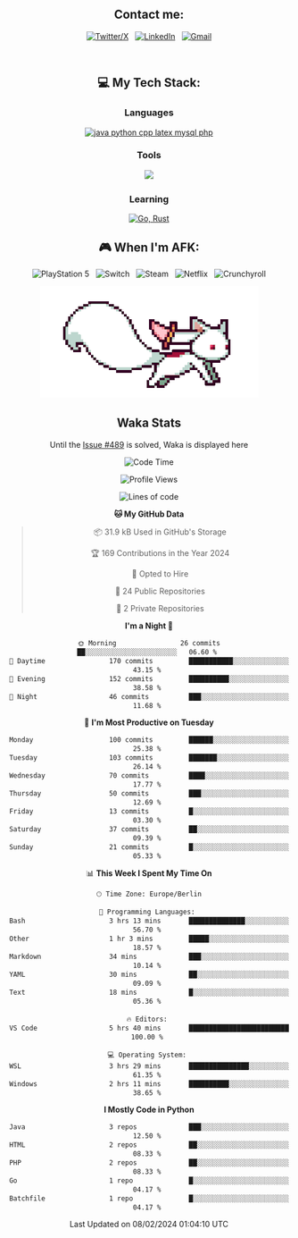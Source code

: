 <div align="center">

## Contact me:

[![Twitter/X](https://skillicons.dev/icons?i=twitter)](https://twitter.com/erikskopp) &nbsp;
[![LinkedIn](https://skillicons.dev/icons?i=linkedin)](www.linkedin.com/in/erik-skopp) &nbsp;
[![Gmail](https://skillicons.dev/icons?i=gmail)](mailto:skopp.erik@gmail.com)

<div align="center">
<br>

## 💻 My Tech Stack:

### Languages

[![java python cpp latex mysql php](https://skillicons.dev/icons?i=java,python,cpp,latex,mysql,php)](https://skillicons.dev)

### Tools

[![](https://skillicons.dev/icons?i=matlab,azure,bash,git,github,vscode)](https://skillicons.dev)

### Learning

[![Go, Rust](https://skillicons.dev/icons?i=go,rust)](https://skillicons.dev)

<!--
## 🏆 My Stats:

<p>
    <img height=175 alt="GitHub Stats" src="https://github-readme-stats.vercel.app/api?username=eskopp&show_icons=true&count_private=true&theme=dark" />&nbsp;&nbsp;
    <br><br>
    <img height=175 alt="Most Used Languages" src="https://github-readme-stats.vercel.app/api/top-langs/?username=eskopp&layout=compact&theme=dark" />&nbsp;&nbsp;
</p>
-->

## 🎮 When I'm AFK:

![PlayStation 5](https://img.shields.io/badge/Playstation%205-003791?style=for-the-badge&logo=playstation-5&logoColor=white) &nbsp;
![Switch](https://img.shields.io/badge/Switch-E60012?style=for-the-badge&logo=nintendo-switch&logoColor=white) &nbsp;
![Steam](https://img.shields.io/badge/steam-%23000000.svg?style=for-the-badge&logo=steam&logoColor=white) &nbsp;
![Netflix](https://img.shields.io/badge/Netflix-E50914?style=for-the-badge&logo=netflix&logoColor=white) &nbsp;
![Crunchyroll](https://img.shields.io/badge/Crunchyroll-F47521?style=for-the-badge&logo=crunchyroll&logoColor=white)



<center>
<img src="kyubey.gif" alt="Alt-Text" title="" >


## Waka Stats

<!-- You can view all stats here: [Waka-Stats](./Waka.md)--> 
  Until the [Issue #489](https://github.com/anmol098/waka-readme-stats/issues/499) is solved, Waka is displayed here 



<!--START_SECTION:waka-->
![Code Time](http://img.shields.io/badge/Code%20Time-15%20hrs%2055%20mins-blue)

![Profile Views](http://img.shields.io/badge/Profile%20Views-82-blue)

![Lines of code](https://img.shields.io/badge/From%20Hello%20World%20I%27ve%20Written-496.2%20thousand%20lines%20of%20code-blue)

**🐱 My GitHub Data** 

> 📦 31.9 kB Used in GitHub's Storage 
 > 
> 🏆 169 Contributions in the Year 2024
 > 
> 💼 Opted to Hire
 > 
> 📜 24 Public Repositories 
 > 
> 🔑 2 Private Repositories 
 > 
**I'm a Night 🦉** 

```text
🌞 Morning                26 commits          ██░░░░░░░░░░░░░░░░░░░░░░░   06.60 % 
🌆 Daytime                170 commits         ███████████░░░░░░░░░░░░░░   43.15 % 
🌃 Evening                152 commits         ██████████░░░░░░░░░░░░░░░   38.58 % 
🌙 Night                  46 commits          ███░░░░░░░░░░░░░░░░░░░░░░   11.68 % 
```
📅 **I'm Most Productive on Tuesday** 

```text
Monday                   100 commits         ██████░░░░░░░░░░░░░░░░░░░   25.38 % 
Tuesday                  103 commits         ███████░░░░░░░░░░░░░░░░░░   26.14 % 
Wednesday                70 commits          ████░░░░░░░░░░░░░░░░░░░░░   17.77 % 
Thursday                 50 commits          ███░░░░░░░░░░░░░░░░░░░░░░   12.69 % 
Friday                   13 commits          █░░░░░░░░░░░░░░░░░░░░░░░░   03.30 % 
Saturday                 37 commits          ██░░░░░░░░░░░░░░░░░░░░░░░   09.39 % 
Sunday                   21 commits          █░░░░░░░░░░░░░░░░░░░░░░░░   05.33 % 
```


📊 **This Week I Spent My Time On** 

```text
🕑︎ Time Zone: Europe/Berlin

💬 Programming Languages: 
Bash                     3 hrs 13 mins       ██████████████░░░░░░░░░░░   56.70 % 
Other                    1 hr 3 mins         █████░░░░░░░░░░░░░░░░░░░░   18.57 % 
Markdown                 34 mins             ███░░░░░░░░░░░░░░░░░░░░░░   10.14 % 
YAML                     30 mins             ██░░░░░░░░░░░░░░░░░░░░░░░   09.09 % 
Text                     18 mins             █░░░░░░░░░░░░░░░░░░░░░░░░   05.36 % 

🔥 Editors: 
VS Code                  5 hrs 40 mins       █████████████████████████   100.00 % 

💻 Operating System: 
WSL                      3 hrs 29 mins       ███████████████░░░░░░░░░░   61.35 % 
Windows                  2 hrs 11 mins       ██████████░░░░░░░░░░░░░░░   38.65 % 
```

**I Mostly Code in Python** 

```text
Java                     3 repos             ███░░░░░░░░░░░░░░░░░░░░░░   12.50 % 
HTML                     2 repos             ██░░░░░░░░░░░░░░░░░░░░░░░   08.33 % 
PHP                      2 repos             ██░░░░░░░░░░░░░░░░░░░░░░░   08.33 % 
Go                       1 repo              █░░░░░░░░░░░░░░░░░░░░░░░░   04.17 % 
Batchfile                1 repo              █░░░░░░░░░░░░░░░░░░░░░░░░   04.17 % 
```




 Last Updated on 08/02/2024 01:04:10 UTC
<!--END_SECTION:waka-->


</center>
</div>


